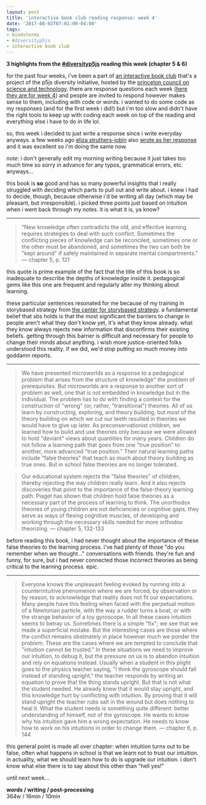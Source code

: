 ```yaml
---
layout: post
title: 'interactive book club reading response: week 4'
date: '2017-08-02T07:01:00-04:00'
tags:
- mindstorms
- #diversityp5js
- interactive book club
--- 
```


**3 highlights from the [#diversityp5js](https://twitter.com/search?f=tweets&vertical=default&q=%23diversityp5js) reading this week (chapter 5 & 6)**

for the past four weeks, i've been a part of [an interactive book club](https://diversity.p5js.org/aboutseries.html) that's a project of the p5js diversity initiative, hosted by the [princeton council on science and technology](http://cst.princeton.edu/). there are response questions each week ([here they are for week 4](https://diversity.p5js.org/weekfour.html)) and people are invited to respond however makes sense to them, including with code or words. i wanted to do some code as my responses (and for the first week i did!) but i'm too slow and didn't have the right tools to keep up with coding each week on top of the reading and everything else i have to do in life lol. 

so, this week i decided to just write a response since i write everyday anyways. a few weeks ago [eliza struthers-jobin](https://twitter.com/iamelizasj) also [wrote as her response](https://medium.com/@iamelizasj/p5xjs-mindstorms-week-1-2-2759bcd2e988) and it was excellent so i'm doing the same now. 

_note_: i don't generally edit my morning writing because it just takes too much time so sorry in advance for any typos, grammatical errors, etc. anyways...

this book is **so** good and has so many powerful insights that i really struggled with deciding which parts to pull out and write about. i knew i had to decide, though, because otherwise i'd be writing all day (which may be pleasant, but irresponsible). i picked three points just based on intuition when i went back through my notes. it is what it is, ya know?

---

> "New knowledge often contradicts the old, and effective learning requires strategies to deal with such conflict. Sometimes the conflicting pieces of knowledge can be reconciled, sometimes one or the other must be abandoned, and sometimes the two can both be "kept around" if safely maintained in separate mental compartments." — chapter 5, p. 121

this quote is prime example of the fact that the title of this book is so inadequate to describe the depths of knowledge inside it. pedagogical gems like this one are frequent and regularly alter my thinking about learning. 

these particular sentences resonated for me because of my training in storybased strategy from [the center for storybased strategy](https://www.storybasedstrategy.org/). a fundamental belief that sbs holds is that the most significant the barriers to change in people aren't what they don't know yet, it's what they know already. what they know always rejects new information that disconfirms their existing beliefs. getting through this barrier is difficult and necessary for people to change their minds about anything. i wish more justice-oriented folks understood this reality. if we did, we'd stop putting so much money into goddamn reports.

---

> We have presented microworlds as a response to a pedagogical problem that arises from the structure of knowledge" the problem of prerequisites. But microworlds are a response to another sort of problem as well, one that is not embedded in knowledge but in the individual. The problem has to do with finding a context for the construction of "wrong" (or, rather, "transitional") theories. All of us learn by constructing, exploring, and theory building, but most of the theory building on which we cut our teeth resulted in theories we would have to give up later. As preconservationist children, we learned how to build and use theories only because we were allowed to hold "deviant" views about quantities for many years. Children do not follow a learning path that goes from one "true position" to another, more advanced "true position." Their natural learning paths include "false theories" that teach as much about theory building as true ones. But in school false theories are no longer tolerated.

> Our educational system rejects the "false theories" of children, thereby rejecting the way children really learn. And it also rejects discoveries that point to the importance of the false-theory learning path. Piaget has shown that children hold false theories as a necessary part of the process of learning to think. The unorthodox theories of young children are not deficiencies or cognitive gaps, they serve as ways of flexing cognitive muscles, of developing and working through the necessary skills needed for more orthodox theorizing. — chapter 5, 132-133

before reading this book, i had never thought about the importance of these false theories to the learning process. i've had plenty of those "do you remember when we thought..." conversations with friends. they're fun and funny, for sure, but i had never connected those incorrect theories as being critical to the learning process. epic.

---

> Everyone knows the unpleasant feeling evoked by running into a counterintuitive phenomenon where we are forced, by observation or by reason, to acknowledge that reality does not fit our expectations. Many people have this feeling when faced with the perpetual motion of a Newtonian particle, with the way a rudder turns a boat, or with the strange behavior of a toy gyroscope. In all these cases intuition seems to betray us. Sometimes there is a simple "fix"; we see that we made a superficial mistake. But the interesting cases are those where the conflict remains obstinately in place however much we ponder the problem. These are the cases where we are tempted to conclude that "intuition cannot be trusted." In these situations we need to improve our intuition, to debug it, but the pressure on us is to abandon intuition and rely on equations instead. Usually when a student in this plight goes to the physics teacher saying, "I think the gyroscope should fall instead of standing upright," the teacher responds by writing an equation to prove that the thing stands upright. But that is not what the student needed. He already knew that it would stay upright, and this knowledge hurt by conflicting with intuition. By proving that it will stand upright the teacher rubs salt in the wound but does nothing to heal it. What the student needs is something quite different: better understanding of himself, not of the gyroscope. He wants to know why his intuition gave him a wrong expectation. He needs to know how to work on his intuitions in order to change them. — chapter 6, p. 144

this general point is made all over chapter: when intuition turns out to be false, often what happens in school is that we learn not to trust our intuition. in actuality, what we should learn how to do is upgrade our intuition. i don't know what else there is to say about this other than "hell yes!"

until next week...

<!-- hyperlink bank -->

**words / writing / post-processing**  
364w / 16min / 10min